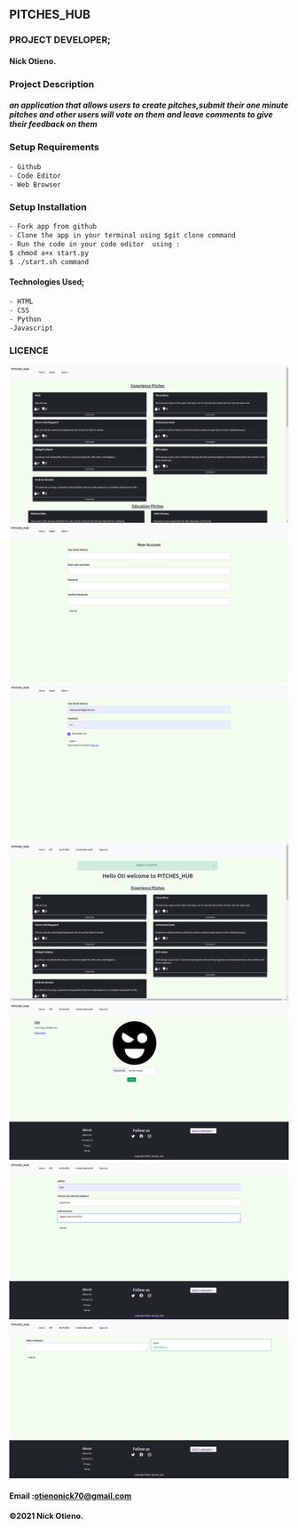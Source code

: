 ## PITCHES_HUB
### PROJECT DEVELOPER;
 #### Nick Otieno.

### Project Description
#### ***an application that allows users to create pitches,submit their one minute pitches and other users will vote on them and leave comments to give their feedback on them***


### Setup Requirements
    - Github
    - Code Editor
    - Web Browser

### Setup Installation 
    - Fork app from github
    - Clone the app in your terminal using $git clone command
    - Run the code in your code editor  using :
    $ chmod a+x start.py
    $ ./start.sh command


#### Technologies Used;
    - HTML
    - CSS
    - Python
    -Javascript

### LICENCE

<img src="app/static/photos/number1.png">
<img src="app/static/photos/number2.png">
<img src="app/static/photos/number3.png">
<img src="app/static/photos/number4.png">
<img src="app/static/photos/number5.png">
<img src="app/static/photos/number6.png">
<img src="app/static/photos/number7.png">



#### Email :otienonick70@gmail.com
#### &copy;2021 Nick Otieno.
